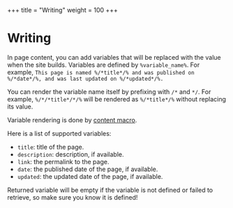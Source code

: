 +++
title = "Writing"
weight = 100
+++
# Writing
In page content, you can add variables that will be replaced with the value when the site builds.
Variables are defined by `%variable_name%`. For example, `This page is named %/*title*/% and was published on %/*date*/%, and was last updated on %/*updated*/%.`

You can render the variable name itself by prefixing with `/*` and `*/`. For example, `%/*/*title*/*/%` will be rendered as `%/*title*/%` without replacing its value.

Variable rendering is done by [content macro](@/docs/macros/content.md).

Here is a list of supported variables:
- `title`: title of the page.
- `description`: description, if available.
- `link`: the permalink to the page.
- `date`: the published date of the page, if available.
- `updated`: the updated date of the page, if available.

Returned variable will be empty if the variable is not defined or failed to retrieve, so make sure you know it is defined!